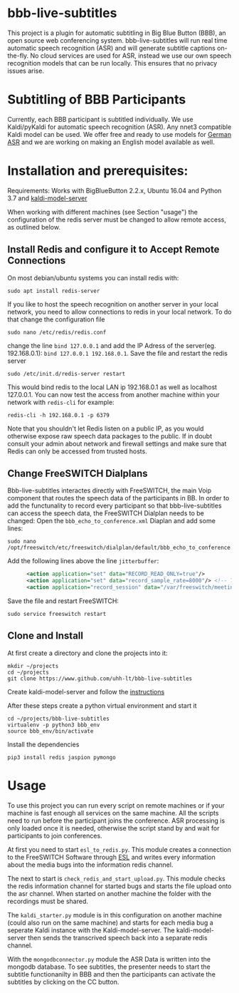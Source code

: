 # bbb-live-subtitles
This project is a plugin for automatic subtitling in Big Blue Button (BBB), an open source web conferencing system. bbb-live-subtitles will run real time automatic speech recognition (ASR) and will generate subtitle captions on-the-fly. No cloud services are used for ASR, instead we use our own speech recognition models that can be run locally. This ensures that no privacy issues arise.

# Subtitling of BBB Participants
Currently, each BBB participant is subtitled individually. We use Kaldi/pyKaldi for automatic speech recognition (ASR). Any nnet3 compatible Kaldi model can be used. We offer free and ready to use models for [German ASR](https://github.com/uhh-lt/kaldi-tuda-de/) and we are working on making an English model available as well.

# Installation and prerequisites:
Requirements:
Works with BigBlueButton 2.2.x, Ubuntu 16.04 and Python 3.7 and [kaldi-model-server](https://github.com/uhh-lt/kaldi-model-server)

When working with different machines (see Section "usage") the configuration of the redis server must be changed to allow remote access, as outlined below.

## Install Redis and configure it to Accept Remote Connections

On most debian/ubuntu systems you can install redis with:

```Shell
sudo apt install redis-server
```

If you like to host the speech recognition on another server in your local network, you need to allow connections to redis in your local network.
To do that change the configuration file
```Shell
sudo nano /etc/redis/redis.conf
```
change the line `bind 127.0.0.1` and add the IP Adress of the server(eg. 192.168.0.1): `bind 127.0.0.1 192.168.0.1`.
Save the file and restart the redis server
```Shell
sudo /etc/init.d/redis-server restart
```
This would bind redis to the local LAN ip 192.168.0.1 as well as localhost 127.0.0.1. You can now test the access from another machine within your network with `redis-cli` for example:
```Shell
redis-cli -h 192.168.0.1 -p 6379
```
Note that you shouldn't let Redis listen on a public IP, as you would otherwise expose raw speech data packages to the public. If in doubt consult your admin about network and firewall settings and make sure that Redis can only be accessed from trusted hosts.

## Change FreeSWITCH Dialplans
Bbb-live-subtitles interactes directly with FreeSWITCH, the main Voip component that routes the speech data of the participants in BB. In order to add the functunality to record every participant so that bbb-live-subtitles can access the speech data, the FreeSWITCH Dialplan needs to be changed:
Open the `bbb_echo_to_conference.xml` Diaplan and add some lines:
```Shell
sudo nano /opt/freeswitch/etc/freeswitch/dialplan/default/bbb_echo_to_conference.xml
```
Add the following lines above the line `jitterbuffer`:
```XML
      <action application="set" data="RECORD_READ_ONLY=true"/>
      <action application="set" data="record_sample_rate=8000"/> <!-- The samplerate is doubled by FS. Perhaps a bug -->
      <action application="record_session" data="/var/freeswitch/meetings/${strftime(%Y-%m-%d-%H-%M-%S)}_${call_uuid}.wav"/>
```
Save the file and restart FreeSWITCH:
```Shell
sudo service freeswitch restart
```

## Clone and Install
At first create a directory and clone the projects into it:
```Shell
mkdir ~/projects
cd ~/projects
git clone https://www.github.com/uhh-lt/bbb-live-subtitles
```
Create kaldi-model-server and follow the [instructions](https://github.com/uhh-lt/kaldi-model-server#installation)

After these steps create a python virtual environment and start it
```Shell
cd ~/projects/bbb-live-subtitles
virtualenv -p python3 bbb_env
source bbb_env/bin/activate
```
Install the dependencies
```Shell
pip3 install redis jaspion pymongo
```

# Usage
To use this project you can run every script on remote machines or if your machine is fast enough all services on the same machine.
All the scripts need to run before the participant joins the conference. ASR processing is only loaded once it is needed, otherwise the script stand by and wait for participants to join conferences.

At first you need to start `esl_to_redis.py`. This module creates a connection to the FreeSWITCH Software through [ESL](https://freeswitch.org/confluence/display/FREESWITCH/Event+Socket+Library) and writes every information about the media bugs into the information redis channel.

The next to start is `check_redis_and_start_upload.py`. This module checks the redis information channel for started bugs and starts the file upload onto the asr channel. When started on another machine the folder with the recordings must be shared. 

The `kaldi_starter.py` module is in this configuration on another machine (could also run on the same machine) and starts for each media bug a seperate Kaldi instance with the Kaldi-model-server. The kaldi-model-server then sends the transcrived speech back into a separate redis channel. 

With the `mongodbconnector.py` module the ASR Data is written into the mongodb database. To see subtitles, the presenter needs to start the subtitle functionanilty in BBB and then the participants can activate the subtitles by clicking on the CC button.

